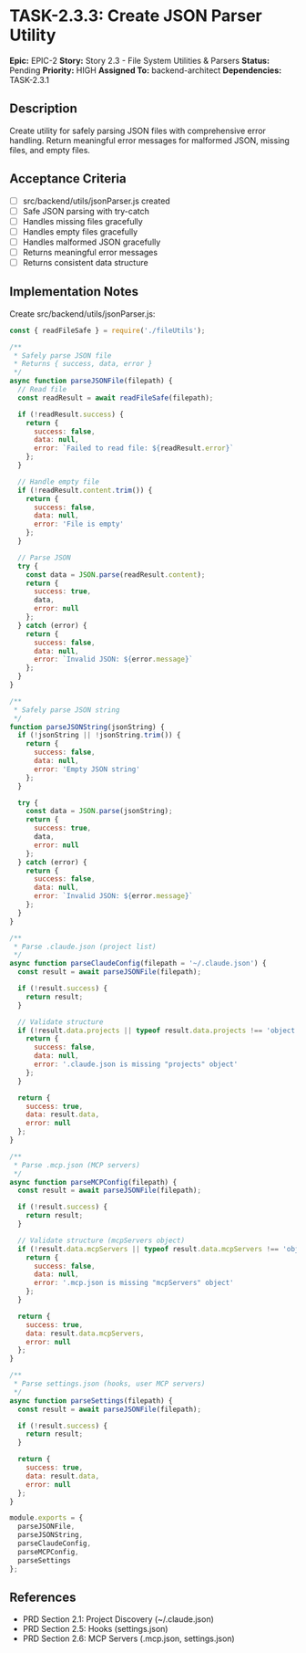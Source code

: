 # TASK-2.3.3: Create JSON Parser Utility

**Epic:** EPIC-2
**Story:** Story 2.3 - File System Utilities & Parsers
**Status:** Pending
**Priority:** HIGH
**Assigned To:** backend-architect
**Dependencies:** TASK-2.3.1

## Description

Create utility for safely parsing JSON files with comprehensive error handling. Return meaningful error messages for malformed JSON, missing files, and empty files.

## Acceptance Criteria

- [ ] src/backend/utils/jsonParser.js created
- [ ] Safe JSON parsing with try-catch
- [ ] Handles missing files gracefully
- [ ] Handles empty files gracefully
- [ ] Handles malformed JSON gracefully
- [ ] Returns meaningful error messages
- [ ] Returns consistent data structure

## Implementation Notes

Create src/backend/utils/jsonParser.js:

```javascript
const { readFileSafe } = require('./fileUtils');

/**
 * Safely parse JSON file
 * Returns { success, data, error }
 */
async function parseJSONFile(filepath) {
  // Read file
  const readResult = await readFileSafe(filepath);

  if (!readResult.success) {
    return {
      success: false,
      data: null,
      error: `Failed to read file: ${readResult.error}`
    };
  }

  // Handle empty file
  if (!readResult.content.trim()) {
    return {
      success: false,
      data: null,
      error: 'File is empty'
    };
  }

  // Parse JSON
  try {
    const data = JSON.parse(readResult.content);
    return {
      success: true,
      data,
      error: null
    };
  } catch (error) {
    return {
      success: false,
      data: null,
      error: `Invalid JSON: ${error.message}`
    };
  }
}

/**
 * Safely parse JSON string
 */
function parseJSONString(jsonString) {
  if (!jsonString || !jsonString.trim()) {
    return {
      success: false,
      data: null,
      error: 'Empty JSON string'
    };
  }

  try {
    const data = JSON.parse(jsonString);
    return {
      success: true,
      data,
      error: null
    };
  } catch (error) {
    return {
      success: false,
      data: null,
      error: `Invalid JSON: ${error.message}`
    };
  }
}

/**
 * Parse .claude.json (project list)
 */
async function parseClaudeConfig(filepath = '~/.claude.json') {
  const result = await parseJSONFile(filepath);

  if (!result.success) {
    return result;
  }

  // Validate structure
  if (!result.data.projects || typeof result.data.projects !== 'object') {
    return {
      success: false,
      data: null,
      error: '.claude.json is missing "projects" object'
    };
  }

  return {
    success: true,
    data: result.data,
    error: null
  };
}

/**
 * Parse .mcp.json (MCP servers)
 */
async function parseMCPConfig(filepath) {
  const result = await parseJSONFile(filepath);

  if (!result.success) {
    return result;
  }

  // Validate structure (mcpServers object)
  if (!result.data.mcpServers || typeof result.data.mcpServers !== 'object') {
    return {
      success: false,
      data: null,
      error: '.mcp.json is missing "mcpServers" object'
    };
  }

  return {
    success: true,
    data: result.data.mcpServers,
    error: null
  };
}

/**
 * Parse settings.json (hooks, user MCP servers)
 */
async function parseSettings(filepath) {
  const result = await parseJSONFile(filepath);

  if (!result.success) {
    return result;
  }

  return {
    success: true,
    data: result.data,
    error: null
  };
}

module.exports = {
  parseJSONFile,
  parseJSONString,
  parseClaudeConfig,
  parseMCPConfig,
  parseSettings
};
```

## References

- PRD Section 2.1: Project Discovery (~/.claude.json)
- PRD Section 2.5: Hooks (settings.json)
- PRD Section 2.6: MCP Servers (.mcp.json, settings.json)
